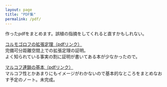 ```yaml
---
layout: page
title: "PDF集"
permalink: /pdf/
---
```


作ったpdfをまとめます。誤植の指摘をしてくれると直すかもしれない。

[コルモゴロフの拡張定理（pdfリンク）](/blog_pdf/kolmogorov_extension/out/kolmogorov_extension.pdf)<br>
完備可分距離空間上での拡張定理の証明。<br>
よく知られている事実の割に証明が書いてある本が少なかったので。

[マルコフ連鎖の基本（pdfリンク）](/blog_pdf/markov_chain/out/markovchain.pdf)<br>
マルコフ性とかあまりにもイメージがわかないので基本的なところをまとめなおす予定のノート。未完成。